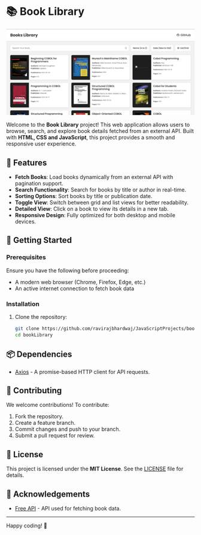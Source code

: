 # 📚 Book Library

![Book Library](./assets/booklib.png)

Welcome to the **Book Library** project! This web application allows users to browse, search, and explore book details fetched from an external API. Built with **HTML, CSS and JavaScript**, this project provides a smooth and responsive user experience.

## 🚀 Features

- **Fetch Books**: Load books dynamically from an external API with pagination support.
- **Search Functionality**: Search for books by title or author in real-time.
- **Sorting Options**: Sort books by title or publication date.
- **Toggle View**: Switch between grid and list views for better readability.
- **Detailed View**: Click on a book to view its details in a new tab.
- **Responsive Design**: Fully optimized for both desktop and mobile devices.

## 📂 Getting Started

### Prerequisites

Ensure you have the following before proceeding:

- A modern web browser (Chrome, Firefox, Edge, etc.)
- An active internet connection to fetch book data

### Installation

1. Clone the repository:
   ```sh
   git clone https://github.com/ravirajbhardwaj/JavaScriptProjects/bookLibrary
   cd bookLibrary
   ```

## 📦 Dependencies

- [Axios](https://axios-http.com/) - A promise-based HTTP client for API requests.

## 🤝 Contributing

We welcome contributions! To contribute:

1. Fork the repository.
2. Create a feature branch.
3. Commit changes and push to your branch.
4. Submit a pull request for review.

## 📜 License

This project is licensed under the **MIT License**. See the [LICENSE](LICENSE) file for details.

## 🙌 Acknowledgements

- [Free API](https://api.freeapi.app/) - API used for fetching book data.

---

Happy coding! 🚀
